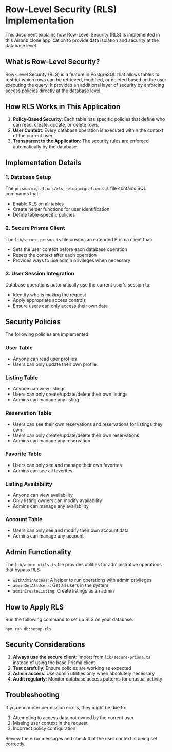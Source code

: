 # Row-Level Security (RLS) Implementation

This document explains how Row-Level Security (RLS) is implemented in this Airbnb clone application to provide data isolation and security at the database level.

## What is Row-Level Security?

Row-Level Security (RLS) is a feature in PostgreSQL that allows tables to restrict which rows can be retrieved, modified, or deleted based on the user executing the query. It provides an additional layer of security by enforcing access policies directly at the database level.

## How RLS Works in This Application

1. **Policy-Based Security**: Each table has specific policies that define who can read, create, update, or delete rows.
2. **User Context**: Every database operation is executed within the context of the current user.
3. **Transparent to the Application**: The security rules are enforced automatically by the database.

## Implementation Details

### 1. Database Setup

The `prisma/migrations/rls_setup_migration.sql` file contains SQL commands that:

- Enable RLS on all tables
- Create helper functions for user identification
- Define table-specific policies

### 2. Secure Prisma Client

The `lib/secure-prisma.ts` file creates an extended Prisma client that:

- Sets the user context before each database operation
- Resets the context after each operation
- Provides ways to use admin privileges when necessary

### 3. User Session Integration

Database operations automatically use the current user's session to:

- Identify who is making the request
- Apply appropriate access controls
- Ensure users can only access their own data

## Security Policies

The following policies are implemented:

### User Table
- Anyone can read user profiles
- Users can only update their own profile

### Listing Table
- Anyone can view listings
- Users can only create/update/delete their own listings
- Admins can manage any listing

### Reservation Table
- Users can see their own reservations and reservations for listings they own
- Users can only create/update/delete their own reservations
- Admins can manage any reservation

### Favorite Table
- Users can only see and manage their own favorites
- Admins can see all favorites

### Listing Availability
- Anyone can view availability
- Only listing owners can modify availability
- Admins can manage any availability

### Account Table
- Users can only see and modify their own account data
- Admins can manage any account

## Admin Functionality

The `lib/admin-utils.ts` file provides utilities for administrative operations that bypass RLS:

- `withAdminAccess`: A helper to run operations with admin privileges
- `adminGetAllUsers`: Get all users in the system
- `adminCreateListing`: Create listings as an admin

## How to Apply RLS

Run the following command to set up RLS on your database:

```
npm run db:setup-rls
```

## Security Considerations

1. **Always use the secure client**: Import from `lib/secure-prisma.ts` instead of using the base Prisma client
2. **Test carefully**: Ensure policies are working as expected
3. **Admin access**: Use admin utilities only when absolutely necessary
4. **Audit regularly**: Monitor database access patterns for unusual activity

## Troubleshooting

If you encounter permission errors, they might be due to:

1. Attempting to access data not owned by the current user
2. Missing user context in the request
3. Incorrect policy configuration

Review the error messages and check that the user context is being set correctly. 